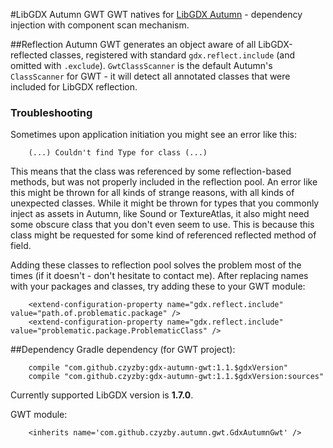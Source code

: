 #LibGDX Autumn GWT
GWT natives for [LibGDX Autumn](https://github.com/czyzby/gdx-autumn) - dependency injection with component scan mechanism.

##Reflection
Autumn GWT generates an object aware of all LibGDX-reflected classes, registered with standard `gdx.reflect.include` (and omitted with `.exclude`). `GwtClassScanner` is the default Autumn's `ClassScanner` for GWT - it will detect all annotated classes that were included for LibGDX reflection.

### Troubleshooting
Sometimes upon application initiation you might see an error like this:

```
	(...) Couldn't find Type for class (...)
```

This means that the class was referenced by some reflection-based methods, but was not properly included in the reflection pool. An error like this might be thrown for all kinds of strange reasons, with all kinds of unexpected classes. While it might be thrown for types that you commonly inject as assets in Autumn, like Sound or TextureAtlas, it also might need some obscure class that you don't even seem to use. This is because this class might be requested for some kind of referenced reflected method of field.

Adding these classes to reflection pool solves the problem most of the times (if it doesn't - don't hesitate to contact me). After replacing names with your packages and classes, try adding these to your GWT module:

```
	<extend-configuration-property name="gdx.reflect.include" value="path.of.problematic.package" />
	<extend-configuration-property name="gdx.reflect.include" value="problematic.package.ProblematicClass" />
```

##Dependency
Gradle dependency (for GWT project):

```
    compile "com.github.czyzby:gdx-autumn-gwt:1.1.$gdxVersion"
    compile "com.github.czyzby:gdx-autumn-gwt:1.1.$gdxVersion:sources"
```

Currently supported LibGDX version is **1.7.0**.

GWT module:

```
    <inherits name='com.github.czyzby.autumn.gwt.GdxAutumnGwt' />
```
